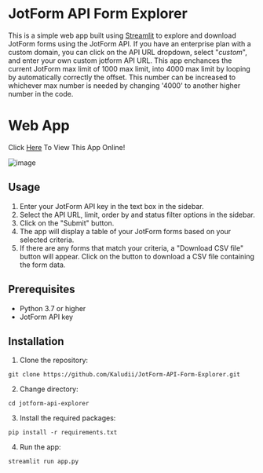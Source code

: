 # JotForm API Form Explorer

This is a simple web app built using [Streamlit](https://streamlit.io/) to explore and download JotForm forms using the JotForm API. If you have an enterprise plan with a custom domain, you can click on the API URL dropdown, select "*custom*", and enter your own custom jotform API URL. This app enchances the current JotForm max limit of 1000 max limit, into 4000 max limit by looping by automatically correctly the offset. This number can be increased to whichever max number is needed by changing '4000' to another higher number in the code.

# Web App
Click [Here](https://huggingface.co/spaces/Kaludi/JotForm-API-Form-Explorer_App "Here") To View This App Online!

![image](https://user-images.githubusercontent.com/63890666/221301910-e42e5285-57c9-4074-93cb-717f4dc81daa.png)

## Usage

1.  Enter your JotForm API key in the text box in the sidebar.
2.  Select the API URL, limit, order by and status filter options in the sidebar.
3.  Click on the "Submit" button.
4.  The app will display a table of your JotForm forms based on your selected criteria.
5.  If there are any forms that match your criteria, a "Download CSV file" button will appear. Click on the button to download a CSV file containing the form data.

## Prerequisites

-   Python 3.7 or higher
-   JotForm API key

## Installation

1.  Clone the repository:

`git clone https://github.com/Kaludii/JotForm-API-Form-Explorer.git` 

2.  Change directory:

`cd jotform-api-explorer` 

3.  Install the required packages:

`pip install -r requirements.txt` 

4.  Run the app:

`streamlit run app.py` 
